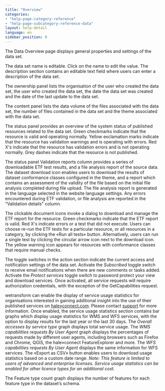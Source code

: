 ```yaml
---
title: "Overview"
categories:
- "help-page-category-reference"
- "help-page-subcategory-reference-data"
layout: help-detail
language: en
sidebar_position: 0
---
```


The Data Overview page displays general properties and settings of the data set.

The data set name is editable. Click on the name to edit the value. The description section contains an editable text field where users can enter a description of the data set.

The ownership panel lists the organisation of the user who created the data set, the user who created the data set, the date the data set was created and the date of the last update to the data set.

The content panel lists the data volume of the files associated with the data set, the number of files contained in the data set and the theme associated with the data set.

The status panel provides an overview of the system status of published resources related to the data set. Green checkmarks indicate that the resource is valid and operating normally. Yellow exclamation marks indicate that the resource has validation warnings and is operating with errors. Red X's indicate that the resource has validation errors and is not operating normally. Grey dashes indicate that the resource is not published.

The status panel Validation reports column provides a series of downloadable ETF test results, and a file analysis report of the source data. The dataset download icon enables users to download the results of dataset conformance classes configured in the theme, and a report which contains an assessment of the validity of the file based on the initial file analysis completed during file upload. The file analysis report is generated in the language selected in the website language settings. Any errors encountered during ETF validation, or file analysis are reported in the "Validation details" column.

The clickable document icons invoke a dialog to download and manage the ETF report for the resource. Green checkmarks indicate that the ETF report is valid. Red X's indicate errors or a test that did not execute. Users can choose re-run the ETF tests for a particular resource, or all resources in a category, by clicking the «Run all tests» button. Alternatively, users can run a single test by clicking the circular arrow icon next to the download icon. The yellow warning icon appears for resources with conformance classes that require manual checks.

The toggle switches in the action section indicate the current access and notification settings of the data set. Activate the *Subscribed* toggle switch to receive email notifications when there are new comments or tasks added. Activate the *Protect services* toggle switch to password protect your view and download services. Once activated, all service requests will require authorization credentials, with the exception of the GetCapabilities request.

wetransform can enable the display of service usage statistics for organisations interested in gaining additional insight into the use of their published services on [hale»connect.com](https://haleconnect.com). Please contact [support](https://www.wetransform.to/services/support/) for more information. Once enabled, the service usage statistics section contains bar graphs which display usage statistics for WMS and WFS services, with the option to display results for the last year or the last 30 days. The *Overall accesses by service type* graph displays total service usage. The *WMS capabilities requests By User Agent* graph displays the percentages of requests made by different user agents, including browsers such as Firefox and Chrome, QGIS, the hale»connect FeatureExplorer and more. The *WFS capabilities requests By User Agent* displays the same information for WFS services. The &laquo;Export as CSV&raquo; button enables users to download usage statistics based on a custom date range.
*Note: This feature is limited to users of advanced and enterprise licenses. Service usage statistics can be enabled for other licence types for an additional cost.*

The Feature type count graph displays the number of features for each feature type in the dataset’s schema.
